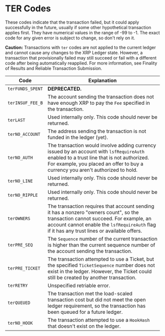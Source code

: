 # TER Codes

These codes indicate that the transaction failed, but it could apply successfully in the future, usually if some other hypothetical transaction applies first. They have numerical values in the range of -99 to -1. The exact code for any given error is subject to change, so don't rely on it.

**Caution:** Transactions with `ter` codes are not applied to the current ledger and cannot cause any changes to the XRP Ledger state. However, a transaction that provisionally failed may still succeed or fail with a different code after being automatically reapplied. For more information, see Finality of Results and Reliable Transaction Submission.

| Code             | Explanation                                                                                                                                                                                                                      |
| ---------------- | -------------------------------------------------------------------------------------------------------------------------------------------------------------------------------------------------------------------------------- |
| `terFUNDS_SPENT` | **DEPRECATED.**                                                                                                                                                                                                                  |
| `terINSUF_FEE_B` | The account sending the transaction does not have enough XRP to pay the `Fee` specified in the transaction.                                                                                                                      |
| `terLAST`        | Used internally only. This code should never be returned.                                                                                                                                                                        |
| `terNO_ACCOUNT`  | The address sending the transaction is not funded in the ledger (yet).                                                                                                                                                           |
| `terNO_AUTH`     | The transaction would involve adding currency issued by an account with `lsfRequireAuth` enabled to a trust line that is not authorized. For example, you placed an offer to buy a currency you aren't authorized to hold.       |
| `terNO_LINE`     | Used internally only. This code should never be returned.                                                                                                                                                                        |
| `terNO_RIPPLE`   | Used internally only. This code should never be returned.                                                                                                                                                                        |
| `terOWNERS`      | The transaction requires that account sending it has a nonzero "owners count", so the transaction cannot succeed. For example, an account cannot enable the `lsfRequireAuth` flag if it has any trust lines or available offers. |
| `terPRE_SEQ`     | The `Sequence` number of the current transaction is higher than the current sequence number of the account sending the transaction.                                                                                              |
| `terPRE_TICKET`  | The transaction attempted to use a Ticket, but the specified `TicketSequence` number does not exist in the ledger. However, the Ticket could still be created by another transaction.                                            |
| `terRETRY`       | Unspecified retriable error.                                                                                                                                                                                                     |
| `terQUEUED`      | The transaction met the load-scaled transaction cost but did not meet the open ledger requirement, so the transaction has been queued for a future ledger.                                                                       |
| `terNO_HOOK`     | The transaction attempted to use a `HookHash` that doesn't exist on the ledger.                                                                                                                                                  |
